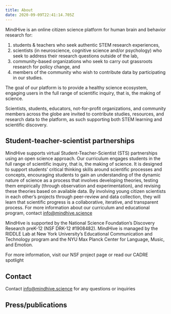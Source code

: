```yaml
---
title: About
date: 2020-09-09T22:41:14.705Z
---
```


<p>
MindHive is an online citizen science platform for human brain and behavior research for:
</p>


1. students & teachers who seek authentic STEM research experiences,
2. scientists (in neuroscience, cognitive science and/or psychology) who seek to address their research questions outside of the lab,
3. community-based organizations who seek to carry out grassroots research for policy change, and
4. members of the community who wish to contribute data by participating in our studies.


The goal of our platform is to provide a healthy science ecosystem, engaging users in the full range of scientific inquiry, that is, the making of science.

Scientists, students, educators, not-for-profit organizations, and community members across the globe are invited to contribute studies, resources, and research data to the platform, as such supporting both STEM learning and scientific discovery.

## Student-teacher-scientist partnerships

MindHive supports virtual Student-Teacher-Scientist (STS) partnerships using an open science approach. Our curriculum engages students in the full range of scientific inquiry, that is, the making of science. It is designed to support students’ critical thinking skills around scientific processes and concepts, encouraging students to gain an understanding of the dynamic nature of science as a process that involves developing theories, testing them empirically (through observation and experimentation), and revising these theories based on available data. By involving young citizen scientists in each other’s projects through peer-review and data collection, they will learn that scientific progress is a collaborative, iterative, and transparent process. For more information about our curriculum and educational program, contact info@mindhive.science

MindHive is supported by the National Science Foundation’s Discovery Research preK-12 (NSF DRK-12 #1908482). MindHive is managed by the RIDDLE Lab at New York University’s Educational Communication and Technology program and the NYU Max Planck Center for Language, Music, and Emotion.

For more information, visit our NSF project page or read our CADRE spotlight

## Contact

Contact info@mindhive.science for any questions or inquiries

## Press/publications
